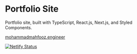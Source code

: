 # Portfolio Site
Portfolio site, built with TypeScript, React.js, Next.js, and Styled Components.

[mohammadmahfooz.engineer](https://mahfooz.tech/)

[![Netlify Status](https://api.netlify.com/api/v1/badges/c734cbda-7576-487d-8791-274c8a6904b2/deploy-status)](https://app.netlify.com/sites/mahfoozm/deploys)
